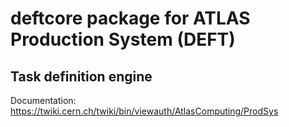 # deftcore package for ATLAS Production System (DEFT)
## Task definition engine
Documentation: https://twiki.cern.ch/twiki/bin/viewauth/AtlasComputing/ProdSys
